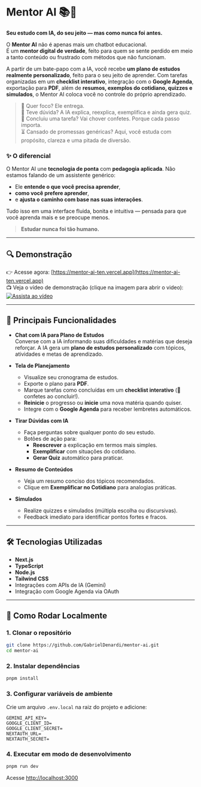 # Mentor AI 📚🤖  
**Seu estudo com IA, do seu jeito — mas como nunca foi antes.**

O **Mentor AI** não é apenas mais um chatbot educacional.  
É um **mentor digital de verdade**, feito para quem se sente perdido em meio a tanto conteúdo ou frustrado com métodos que não funcionam.

A partir de um bate-papo com a IA, você recebe **um plano de estudos realmente personalizado**, feito para o seu jeito de aprender. Com tarefas organizadas em um **checklist interativo**, integração com o **Google Agenda**, exportação para **PDF**, além de **resumos, exemplos do cotidiano, quizzes e simulados**, o Mentor AI coloca você no controle do próprio aprendizado.

> 🎯 Quer foco? Ele entrega.  
> 💬 Teve dúvida? A IA explica, reexplica, exemplifica e ainda gera quiz.  
> 🎉 Concluiu uma tarefa? Vai chover confetes. Porque cada passo importa.  
> ⏳ Cansado de promessas genéricas? Aqui, você estuda com propósito, clareza e uma pitada de diversão.

### ✨ O diferencial

O Mentor AI une **tecnologia de ponta** com **pedagogia aplicada**. Não estamos falando de um assistente genérico:  
- Ele **entende o que você precisa aprender**,  
- **como você prefere aprender**,  
- e **ajusta o caminho com base nas suas interações**.

Tudo isso em uma interface fluida, bonita e intuitiva — pensada para que você aprenda mais e se preocupe menos.

> **Estudar nunca foi tão humano.**

---

## 🔍 Demonstração

👉 Acesse agora: [https://mentor-ai-ten.vercel.app](https://mentor-ai-ten.vercel.app)  
📺 Veja o vídeo de demonstração (clique na imagem para abrir o video):  
[![Assista ao vídeo](https://img.youtube.com/vi/UJ3NWgqLHSk/hqdefault.jpg)](https://www.youtube.com/watch?v=UJ3NWgqLHSk)

---

## 🎯 Principais Funcionalidades

- **Chat com IA para Plano de Estudos**  
  Converse com a IA informando suas dificuldades e matérias que deseja reforçar. A IA gera um **plano de estudos personalizado** com tópicos, atividades e metas de aprendizado.

- **Tela de Planejamento**  
  - Visualize seu cronograma de estudos.  
  - Exporte o plano para **PDF**.  
  - Marque tarefas como concluídas em um **checklist interativo** (🎉 confetes ao concluir!).  
  - **Reinicie** o progresso ou **inicie** uma nova matéria quando quiser.  
  - Integre com o **Google Agenda** para receber lembretes automáticos.

- **Tirar Dúvidas com IA**  
  - Faça perguntas sobre qualquer ponto do seu estudo.  
  - Botões de ação para:  
    - **Reescrever** a explicação em termos mais simples.  
    - **Exemplificar** com situações do cotidiano.  
    - **Gerar Quiz** automático para praticar.

- **Resumo de Conteúdos**  
  - Veja um resumo conciso dos tópicos recomendados.  
  - Clique em **Exemplificar no Cotidiano** para analogias práticas.

- **Simulados**  
  - Realize quizzes e simulados (múltipla escolha ou discursivas).  
  - Feedback imediato para identificar pontos fortes e fracos.

---

## 🛠 Tecnologias Utilizadas

- **Next.js**  
- **TypeScript**  
- **Node.js**  
- **Tailwind CSS**  
- Integrações com APIs de IA (Gemini)  
- Integração com Google Agenda via OAuth

---

## 🚀 Como Rodar Localmente

### 1. Clonar o repositório
```bash
git clone https://github.com/GabrielDenardi/mentor-ai.git
cd mentor-ai
```

### 2. Instalar dependências
```bash
pnpm install
```

### 3. Configurar variáveis de ambiente

Crie um arquivo `.env.local` na raiz do projeto e adicione:

```env
GEMINI_API_KEY=
GOOGLE_CLIENT_ID=
GOOGLE_CLIENT_SECRET=
NEXTAUTH_URL=
NEXTAUTH_SECRET=
```

### 4. Executar em modo de desenvolvimento
```bash
pnpm run dev
```

Acesse [http://localhost:3000](http://localhost:3000)
